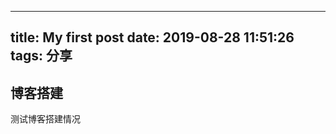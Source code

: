 <!--
 * @Descripttion: 
 * @version: 
 * @Author: 易航
 * @Date: 2019-08-28 11:51:26
 * @LastEditors: 易航
 * @LastEditTime: 2019-08-28 15:34:45
 -->
---
title: My first post
date: 2019-08-28 11:51:26
tags: 分享
---

## 博客搭建

测试博客搭建情况
